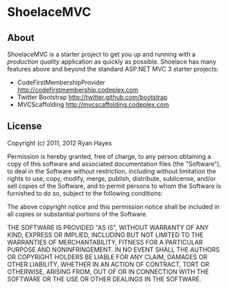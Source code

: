 ShoelaceMVC
==================


About
-----
ShoelaceMVC is a starter project to get you up and running with a *production quality* application as quickly as possible.  Shoelace has many features above and beyond the standard ASP.NET MVC 3 starter projects:

- CodeFirstMembershipProvider http://codefirstmembership.codeplex.com
- Twitter Bootstrap http://twitter.github.com/bootstrap
- MVCScaffolding http://mvcscaffolding.codeplex.com 

License
-------
Copyright (c) 2011, 2012 Ryan Hayes

Permission is hereby granted, free of charge, to any person obtaining a copy of this software and associated documentation files (the "Software"), to deal in the Software without restriction, including without limitation the rights to use, copy, modify, merge, publish, distribute, sublicense, and/or sell copies of the Software, and to permit persons to whom the Software is furnished to do so, subject to the following conditions:

The above copyright notice and this permission notice shall be included in all copies or substantial portions of the Software.

THE SOFTWARE IS PROVIDED "AS IS", WITHOUT WARRANTY OF ANY KIND, EXPRESS OR IMPLIED, INCLUDING BUT NOT LIMITED TO THE WARRANTIES OF MERCHANTABILITY, FITNESS FOR A PARTICULAR PURPOSE AND NONINFRINGEMENT. IN NO EVENT SHALL THE AUTHORS OR COPYRIGHT HOLDERS BE LIABLE FOR ANY CLAIM, DAMAGES OR OTHER LIABILITY, WHETHER IN AN ACTION OF CONTRACT, TORT OR OTHERWISE, ARISING FROM, OUT OF OR IN CONNECTION WITH THE SOFTWARE OR THE USE OR OTHER DEALINGS IN THE SOFTWARE.